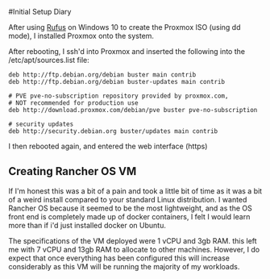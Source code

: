 #Initial Setup Diary

After using [Rufus](https://github.com/pbatard/rufus/releases/download/v3.8/rufus-3.8.exe) on Windows 10 to create the Proxmox ISO (using dd mode), I installed Proxmox onto the system.


After rebooting, I ssh'd into Proxmox and inserted the following into the /etc/apt/sources.list file:
```
deb http://ftp.debian.org/debian buster main contrib
deb http://ftp.debian.org/debian buster-updates main contrib

# PVE pve-no-subscription repository provided by proxmox.com,
# NOT recommended for production use
deb http://download.proxmox.com/debian/pve buster pve-no-subscription

# security updates
deb http://security.debian.org buster/updates main contrib
```
I then rebooted again, and entered the web interface (https)

## Creating Rancher OS VM

If I'm honest this was a bit of a pain and took a little bit of time as it was a bit of a weird install compared to your standard Linux distribution. I wanted Rancher OS because it seemed to be the most lightweight, and as the OS front end is completely made up of docker containers, I felt I would learn more than if i'd just installed docker on Ubuntu.

The specifications of the VM deployed were 1 vCPU and 3gb RAM. this left me with 7 vCPU and 13gb RAM to allocate to other machines. However, I do expect that once everything has been configured this will increase considerably as this VM will be running the majority of my workloads.

